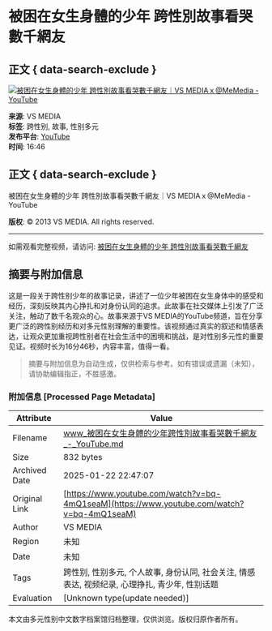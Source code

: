 # 被困在女生身體的少年 跨性別故事看哭數千網友

## 正文 { data-search-exclude }


[![被困在女生身體的少年 跨性別故事看哭數千網友｜VS MEDIAｘ@MeMedia - YouTube](https://img.youtube.com/vi/YOUR_VIDEO_ID/0.jpg)](https://www.youtube.com/watch?v=YOUR_VIDEO_ID)

**来源**: VS MEDIA  
**标签**: 跨性别, 故事, 性别多元  
**发布平台**: [YouTube](https://www.youtube.com/channel/UCiYZw0h6hA5ENlPhTZFTHTA)  
**时间**: 16:46  

## 正文 { data-search-exclude }
被困在女生身體的少年 跨性別故事看哭數千網友｜VS MEDIAｘ@MeMedia - YouTube

**版权**: © 2013 VS MEDIA. All rights reserved.

---

如需观看完整视频，请访问: [被困在女生身體的少年 跨性別故事看哭數千網友](https://www.youtube.com/watch?v=YOUR_VIDEO_ID)
<!-- tcd_original_link https://www.youtube.com/watch?v=bq-4mQ1seaM -->


## 摘要与附加信息

<!-- tcd_abstract -->
这是一段关于跨性别少年的故事记录，讲述了一位少年被困在女生身体中的感受和经历，深刻反映其内心挣扎和对身份认同的追求。此故事在社交媒体上引发了广泛关注，触动了数千名观众的心。故事来源于VS MEDIA的YouTube频道，旨在分享更广泛的跨性别经历和对多元性别理解的重要性。该视频通过真实的叙述和情感表达，让观众更加重视跨性别者在社会生活中的困境和挑战，是对性别多元性的重要见证。视频时长为16分46秒，内容丰富，值得一看。
<!-- tcd_abstract_end -->

> 摘要与附加信息为自动生成，仅供检索与参考。如有错误或遗漏（未知），请协助编辑指正，不胜感激。

### 附加信息 [Processed Page Metadata]

| Attribute       | Value                                  |
|-----------------|----------------------------------------|
| Filename        | www_被困在女生身體的少年跨性別故事看哭數千網友_-_YouTube.md                             |
| Size            | 832 bytes                           |
| Archived Date   | 2025-01-22 22:47:07                             |
| Original Link   | [https://www.youtube.com/watch?v=bq-4mQ1seaM](https://www.youtube.com/watch?v=bq-4mQ1seaM)                       |
| Author          | VS MEDIA                               |
| Region          | 未知                               |
| Date            | 未知                                 |
| Tags            | 跨性别, 性别多元, 个人故事, 身份认同, 社会关注, 情感表达, 视频纪录, 心理挣扎, 青少年, 性别话题                                 |
| Evaluation            | [Unknown type(update needed)]                                 |
<!-- tcd_table_end -->

本文由多元性别中文数字档案馆归档整理，仅供浏览。版权归原作者所有。
